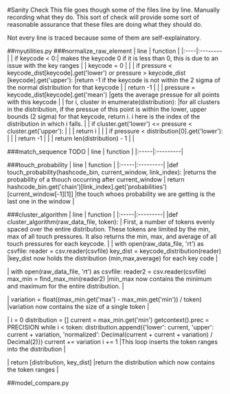 #Sanity Check
This file goes though some of the files line by line. Manually recording what they do. This sort of check will provide some sort of reasonable assurance that these files are doing what they should do.

Not every line is traced because some of them are self-explainatory.

##myutilities.py
###normalize_raw_element
| line | function |
|:----|:--------|
|   if keycode < 0:| makes the keycode 0 if it is less than 0, this is due to an issue with the key ranges |
|        keycode = 0 | |
|    if pressure < keycode_dist[keycode].get('lower') or pressure > keycode_dist [keycode].get('upper'): |return -1 if the keycode is not within the 2 sigma of the normal distribution for that keycode |
|        return -1 | |
|    pressure = keycode_dist[keycode].get('mean') |gets the average pressue for all points with this keycode |
|    for i, cluster in enumerate(distribution): |for all clusters in the distribution, if the pressue of this point is within the lower, upper bounds (2 sigma) for that keycode, return i. i here is the index of the distribution in which i falls. |
|        if cluster.get('lower') <= pressure < cluster.get('upper'): | |
|            return i | |
|        if pressure < distribution[0].get('lower'): | |
|            return -1 | |
|    return len(distribution) - 1 | |

###match_sequence
TODO
| line | function |
|:-----|:---------|

###touch_probability
| line | function |
|:-----|:---------|
|def touch_probability(hashcode_bin, current_window, link_index): |returns the probability of a thouch occurring after current_window |
    return hashcode_bin.get('chain')[link_index].get('probabilities')[current_window[-1][1]] |the touch whoes probability we are getting is the last one in the window |

###cluster_algorithm
| line | function |
|:-----|:---------|
|def cluster_algorithm(raw_data_file, token): | First, a number of tokens evenly spaced over the entire distribution. These tokens are limited by the min, max of all touch pressures. It also returns the min, max, and average of all touch pressures for each keycode. |
|    with open(raw_data_file, 'rt') as csvfile:
        reader = csv.reader(csvfile)
        key_dist = keycode_distribution(reader) |key_dist now holds the distribution (min,max,average) for each key code |

|    with open(raw_data_file, 'rt') as csvfile:
        reader2 = csv.reader(csvfile)
        max_min = find_max_min(reader2) |min_max now contains the minimum and maximum for the entire distribution. |

 |   variation = float((max_min.get('max') - max_min.get('min')) / token) |variation now contains the size of a single token |

|    i = 0
    distribution = []
    current = max_min.get('min')
    getcontext().prec = PRECISION
    while i < token:
        distribution.append({'lower': current, 'upper': current + variation,
                             'normalized': Decimal(current + current + variation) / Decimal(2)})
        current += variation
        i += 1 |This loop inserts the token ranges into the distribution |

|    return [distribution, key_dist] |return the distribution which now contains the token ranges |

##model_compare.py
